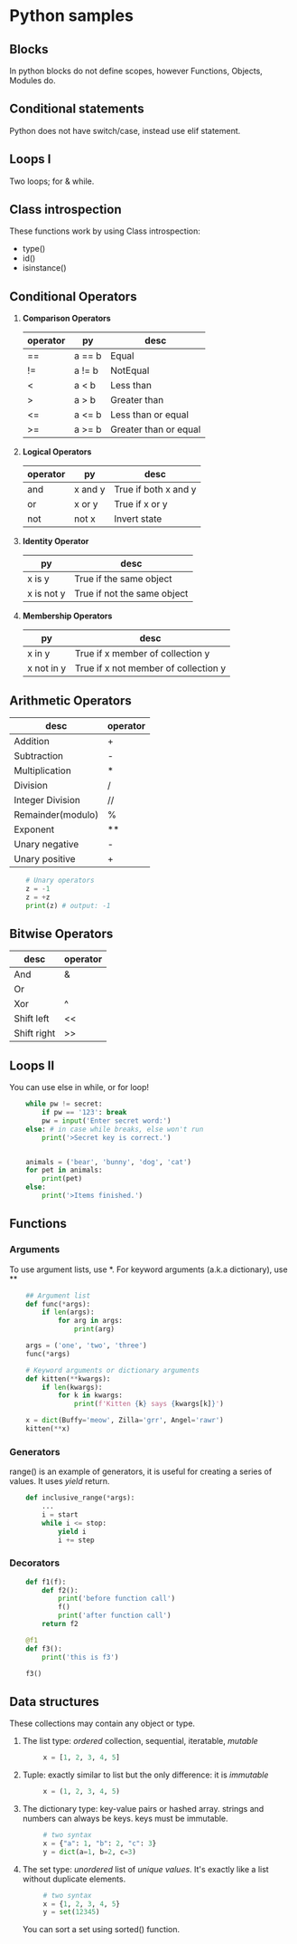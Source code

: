 # Python samples

## Blocks

In python blocks do not define scopes, however Functions, Objects, Modules do.

## Conditional statements

Python does not have switch/case, instead use elif statement.

## Loops I

Two loops; for & while.

## Class introspection

These functions work by using Class introspection:

- type()
- id()
- isinstance()

## Conditional Operators

1. **Comparison Operators**

    operator | py | desc
    ------- | ------- | -------
    == | a == b | Equal
    != | a != b | NotEqual
    < | a < b | Less than
    > | a > b | Greater than
    <= | a <= b | Less than or equal
    >= | a >= b | Greater than or equal

2. **Logical Operators**

    operator | py | desc
    ------- | ------- | -------
    and | x and y | True if both x and y
    or | x or y | True if x or y
    not | not x | Invert state

3. **Identity Operator**

    py | desc
    ------- | -------
    x is y | True if the same object
    x is not y | True if not the same object

4. **Membership Operators**

    py | desc
    ------- | -------
    x in y | True if x member of collection y
    x not in y | True if x not member of collection y

## Arithmetic Operators

desc | operator
------- | -------
Addition | +
Subtraction | -
Multiplication | *
Division | /
Integer Division | //
Remainder(modulo) | %
Exponent | **
Unary negative | -
Unary positive | +

```python
    # Unary operators
    z = -1
    z = +z
    print(z) # output: -1
```

## Bitwise Operators

desc | operator
------- | -------
And | &
Or | |
Xor | ^
Shift left | <<
Shift right | >>

## Loops II

You can use else in while, or for loop!

```python
    while pw != secret:
        if pw == '123': break
        pw = input('Enter secret word:')
    else: # in case while breaks, else won't run
        print('>Secret key is correct.')


    animals = ('bear', 'bunny', 'dog', 'cat')
    for pet in animals:
        print(pet)
    else:
        print('>Items finished.')
```

## Functions

### Arguments

To use argument lists, use *. For keyword arguments (a.k.a dictionary), use **

```python
    ## Argument list
    def func(*args):
        if len(args):
            for arg in args:
                print(arg)

    args = ('one', 'two', 'three')
    func(*args)

    # Keyword arguments or dictionary arguments
    def kitten(**kwargs):
        if len(kwargs):
            for k in kwargs:
                print(f'Kitten {k} says {kwargs[k]}')

    x = dict(Buffy='meow', Zilla='grr', Angel='rawr')
    kitten(**x)
```

### Generators

range() is an example of generators, it is useful for creating a series of values. It uses *yield* return.

```python
    def inclusive_range(*args):
        ...
        i = start
        while i <= stop:
            yield i
            i += step
```

### Decorators

```python
    def f1(f):
        def f2():
            print('before function call')
            f()
            print('after function call')
        return f2

    @f1
    def f3():
        print('this is f3')

    f3()
```

## Data structures

These collections may contain any object or type.

1. The list type: *ordered* collection, sequential, iteratable, *mutable*

   ```python
        x = [1, 2, 3, 4, 5]
   ```

2. Tuple: exactly similar to list but the only difference: it is *immutable*

   ```python
        x = (1, 2, 3, 4, 5)
   ```

3. The dictionary type: key-value pairs or hashed array. strings and numbers can always be keys. keys must be immutable.

   ```python
        # two syntax
        x = {"a": 1, "b": 2, "c": 3}
        y = dict(a=1, b=2, c=3)
   ```

4. The set type: *unordered* list of *unique values*. It's exactly like a list without duplicate elements.

   ```python
        # two syntax
        x = {1, 2, 3, 4, 5}
        y = set(12345)
   ```

   You can sort a set using sorted() function.
